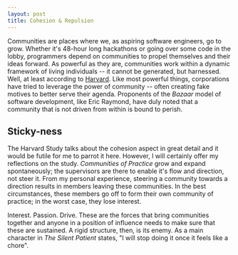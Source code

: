 ```yaml
---
layout: post
title: Cohesion & Repulsion
---
```

Communities are places where we, as aspiring software engineers, go to grow. Whether it's 48-hour long hackathons or going over some code in the lobby, programmers depend on communities to propel themselves and their ideas forward. As powerful as they are, communities work within a dynamic framework of living individuals -- it cannot be generated, but harnessed. Well, at least according to [Harvard](https://hbswk.hbs.edu/archive/cultivating-communities-of-practice-a-guide-to-managing-knowledge-seven-principles-for-cultivating-communities-of-practice). Like most powerful things, corporations have tried to leverage the power of community -- often creating fake motives to better serve their agenda. Proponents of the *Bazaar* model of software development, like Eric Raymond, have duly noted that a community that is not driven from within is bound to perish. 

## Sticky-ness
The Harvard Study talks about the cohesion aspect in great detail and it would be futile for me to parrot it here. However, I will certainly offer my reflections on the study. *Communities of Practice* grow and expand spontaneously; the supervisors are there to enable it's flow and direction, not steer it. From my personal experience, steering a community towards a direction results in members leaving these communities. In the best circumstances, these members go off to form their own community of practice; in the worst case, they lose interest. 

Interest. Passion. Drive. These are the forces that bring communities together and anyone in a position of influence needs to make sure that these are sustained. A rigid structure, then, is its enemy. As a main character in *The Silent Patient* states, "I will stop doing it once it feels like a chore". 